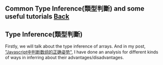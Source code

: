 ## Common Type Inference(類型判斷) and some useful tutorials [Back](./../underscore.md)


## Type Inference(類型判斷)

Firstly, we will talk about the type inference of arrays. And in my post, ["Javascript中判断数组的正确姿势"](http://www.cnblogs.com/zichi/p/5103842.html), I have done an analysis for different kinds of ways in inferring about their advantages/disadvantages.